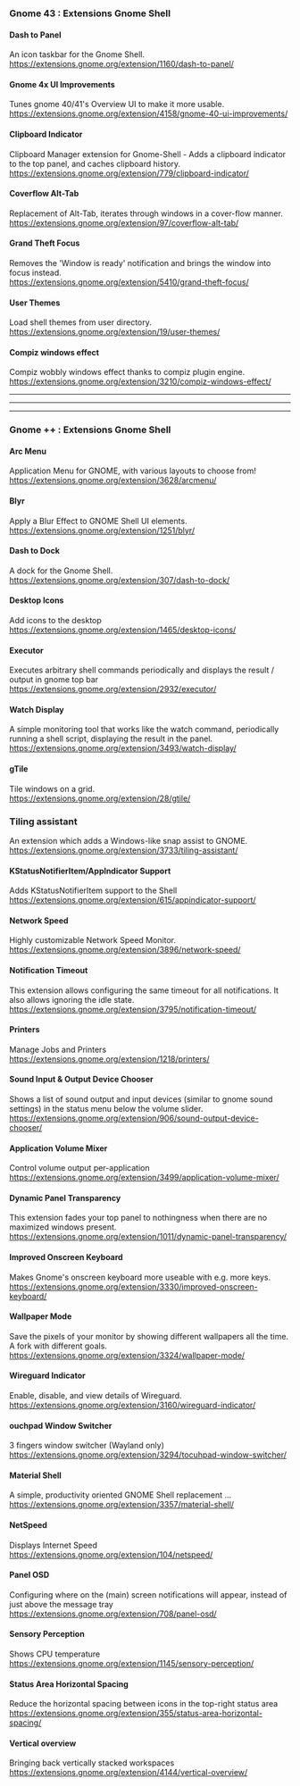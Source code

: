 ### Gnome 43 : Extensions Gnome Shell

#### Dash to Panel
An icon taskbar for the Gnome Shell.  
https://extensions.gnome.org/extension/1160/dash-to-panel/

#### Gnome 4x UI Improvements  
Tunes gnome 40/41's Overview UI to make it more usable.  
https://extensions.gnome.org/extension/4158/gnome-40-ui-improvements/

#### Clipboard Indicator
Clipboard Manager extension for Gnome-Shell - Adds a clipboard indicator to the top panel, and caches clipboard history.  
https://extensions.gnome.org/extension/779/clipboard-indicator/

#### Coverflow Alt-Tab
Replacement of Alt-Tab, iterates through windows in a cover-flow manner.  
https://extensions.gnome.org/extension/97/coverflow-alt-tab/

#### Grand Theft Focus
Removes the 'Window is ready' notification and brings the window into focus instead.  
https://extensions.gnome.org/extension/5410/grand-theft-focus/

#### User Themes
Load shell themes from user directory.  
https://extensions.gnome.org/extension/19/user-themes/

#### Compiz windows effect
Compiz wobbly windows effect thanks to compiz plugin engine.  
https://extensions.gnome.org/extension/3210/compiz-windows-effect/

--- 
--- 
--- 

### Gnome ++ : Extensions Gnome Shell

#### Arc Menu
Application Menu for GNOME, with various layouts to choose from!
https://extensions.gnome.org/extension/3628/arcmenu/

#### Blyr
Apply a Blur Effect to GNOME Shell UI elements.  
https://extensions.gnome.org/extension/1251/blyr/

#### Dash to Dock
A dock for the Gnome Shell.  
https://extensions.gnome.org/extension/307/dash-to-dock/

#### Desktop Icons
Add icons to the desktop  
https://extensions.gnome.org/extension/1465/desktop-icons/

#### Executor
Executes arbitrary shell commands periodically and displays the result / output in gnome top bar  
https://extensions.gnome.org/extension/2932/executor/

#### Watch Display
A simple monitoring tool that works like the watch command, periodically running a shell script, displaying the result in the panel.  
https://extensions.gnome.org/extension/3493/watch-display/

#### gTile
Tile windows on a grid.  
https://extensions.gnome.org/extension/28/gtile/

### Tiling assistant
An extension which adds a Windows-like snap assist to GNOME.  
https://extensions.gnome.org/extension/3733/tiling-assistant/

#### KStatusNotifierItem/AppIndicator Support
Adds KStatusNotifierItem support to the Shell  
https://extensions.gnome.org/extension/615/appindicator-support/

#### Network Speed
Highly customizable Network Speed Monitor.  
https://extensions.gnome.org/extension/3896/network-speed/

#### Notification Timeout
This extension allows configuring the same timeout for all notifications. It also allows ignoring the idle state.  
https://extensions.gnome.org/extension/3795/notification-timeout/

#### Printers
Manage Jobs and Printers  
https://extensions.gnome.org/extension/1218/printers/

#### Sound Input & Output Device Chooser
Shows a list of sound output and input devices (similar to gnome sound settings) in the status menu below the volume slider.  
https://extensions.gnome.org/extension/906/sound-output-device-chooser/

#### Application Volume Mixer
Control volume output per-application  
https://extensions.gnome.org/extension/3499/application-volume-mixer/

#### Dynamic Panel Transparency
This extension fades your top panel to nothingness when there are no maximized windows present.  
https://extensions.gnome.org/extension/1011/dynamic-panel-transparency/

#### Improved Onscreen Keyboard
Makes Gnome's onscreen keyboard more useable with e.g. more keys.  
https://extensions.gnome.org/extension/3330/improved-onscreen-keyboard/

#### Wallpaper Mode
Save the pixels of your monitor by showing different wallpapers all the time. A fork with different goals.  
https://extensions.gnome.org/extension/3324/wallpaper-mode/

#### Wireguard Indicator
Enable, disable, and view details of Wireguard.  
https://extensions.gnome.org/extension/3160/wireguard-indicator/

#### ouchpad Window Switcher
3 fingers window switcher (Wayland only)  
https://extensions.gnome.org/extension/3294/tocuhpad-window-switcher/

#### Material Shell
A simple, productivity oriented GNOME Shell replacement ...  
https://extensions.gnome.org/extension/3357/material-shell/


#### NetSpeed
Displays Internet Speed  
https://extensions.gnome.org/extension/104/netspeed/

#### Panel OSD
Configuring where on the (main) screen notifications will appear, instead of just above the message tray  
https://extensions.gnome.org/extension/708/panel-osd/

#### Sensory Perception  
Shows CPU temperature  
https://extensions.gnome.org/extension/1145/sensory-perception/

#### Status Area Horizontal Spacing  
Reduce the horizontal spacing between icons in the top-right status area  
https://extensions.gnome.org/extension/355/status-area-horizontal-spacing/

#### Vertical overview  
Bringing back vertically stacked workspaces  
https://extensions.gnome.org/extension/4144/vertical-overview/